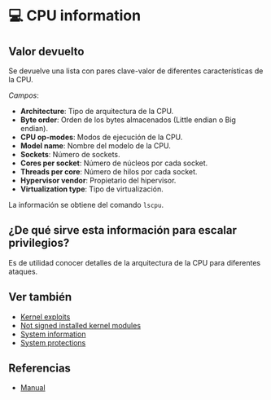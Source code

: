 # 💻 CPU information

## Valor devuelto
Se devuelve una lista con pares clave-valor de diferentes características de la CPU.

*Campos*:
- **Architecture**: Tipo de arquitectura de la CPU.
- **Byte order**: Orden de los bytes almacenados (Little endian o Big endian).
- **CPU op-modes**: Modos de ejecución de la CPU.
- **Model name**: Nombre del modelo de la CPU.
- **Sockets**: Número de sockets.
- **Cores per socket**: Número de núcleos por cada socket.
- **Threads per core**: Número de hilos por cada socket.
- **Hypervisor vendor**: Propietario del hipervisor.
- **Virtualization type**: Tipo de virtualización.

La información se obtiene del comando `lscpu`.

## ¿De qué sirve esta información para escalar privilegios?
Es de utilidad conocer detalles de la arquitectura de la CPU para diferentes ataques.

## Ver también
- [Kernel exploits](kernel)
- [Not signed installed kernel modules](dmesg)
- [System information](info)
- [System protections](protections)

## Referencias
- [Manual](https://www.man7.org/linux/man-pages/man1/lscpu.1.html)